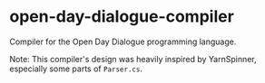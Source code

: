 # open-day-dialogue-compiler
Compiler for the Open Day Dialogue programming language.

Note:
This compiler's design was heavily inspired by YarnSpinner, especially some parts of `Parser.cs`.
